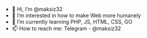 - 👋 Hi, I’m @maksiz32
- 👀 I’m interested in how to make Web more humanely
- 🌱 I’m currently learning PHP, JS, HTML, CSS, GO
- 📫 How to reach me: Telegram - @maksiz32

<!---
maksiz32/maksiz32 is a ✨ special ✨ repository because its `README.md` (this file) appears on your GitHub profile.
You can click the Preview link to take a look at your changes.
--->

